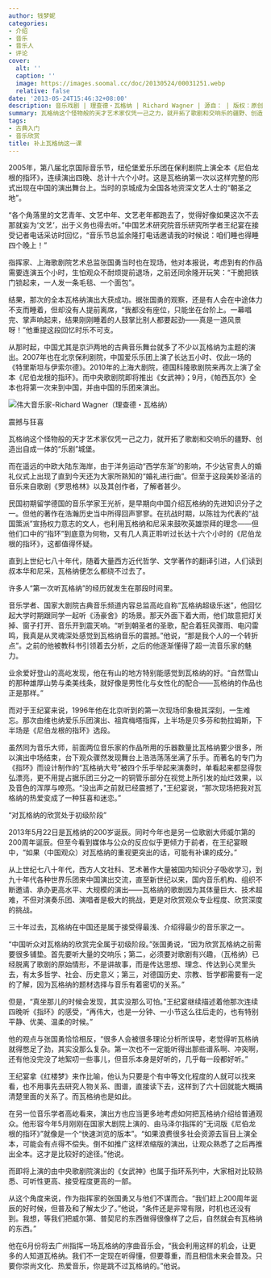 ```yaml
---
author: 钱梦妮
categories:
- 介绍
- 音乐
- 音乐人
- 评论
cover:
  alt: ''
  caption: ''
  image: https://images.soomal.cc/doc/20130524/00031251.webp
  relative: false
date: '2013-05-24T15:46:32+08:00'
description: 音乐戏剧 | 理查德・瓦格纳 | Richard Wagner | 源自： | 版权：原创 |  平均/总评分：08.33/25
summary: 瓦格纳这个怪物般的天才艺术家仅凭一己之力，就开拓了歌剧和交响乐的疆野、创造出自成一体的“乐剧”城堡。而在遥远的中欧大陆东海岸，由于洋务运动“西学东渐”的影响，不少达官贵人的婚礼仪式上出现了直到今天还为大家所熟知的“婚礼进行曲”。但至于这段美妙圣洁的音乐来自歌剧《罗恩格林》以及其创作者，了解者甚少……
tags:
- 古典入门
- 音乐欣赏
title: 补上瓦格纳这一课
---
```


2005年，第八届北京国际音乐节，纽伦堡爱乐乐团在保利剧院上演全本《尼伯龙根的指环》，连续演出四晚、总计十六个小时。这是瓦格纳第一次以这样完整的形式出现在中国的演出舞台上。当时的京城成为全国各地资深文艺人士的“朝圣之地”。

“各个角落里的文艺青年、文艺中年、文艺老年都跑去了，觉得好像如果这次不去那就妄为‘文艺’，出于义务也得去听。”中国艺术研究院音乐研究所学者王纪宴在接受记者电话采访时回忆，“音乐节总监余隆打电话邀请我的时候说：咱们睡也得睡四个晚上！”

指挥家、上海歌剧院艺术总监张国勇当时也在现场，他对本报说，考虑到有的作品需要连演五个小时，生怕观众不耐烦提前退场，之前还同余隆开玩笑：“干脆把铁门锁起来，一人发一条毛毯、一个面包”。

结果，那次的全本瓦格纳演出大获成功。据张国勇的观察，还是有人会在中途体力不支而睡着，但却没有人提前离席，“我都没有座位，只能坐在台阶上。一幕唱完、掌声响起来，结果刚刚睡着的人鼓掌比别人都要起劲――真是一道风景呀！”他重提这段回忆时乐不可支。

从那时起，中国尤其是京沪两地的古典音乐舞台就多了不少以瓦格纳为主题的演出。2007年也在北京保利剧院，中国爱乐乐团上演了长达五小时、仅此一场的《特里斯坦与伊索尔德》。2010年的上海大剧院，德国科隆歌剧院来再次上演了全本《尼伯龙根的指环》。而中央歌剧院即将推出《女武神》；9月，《帕西瓦尔》全本也将第一次来到中国，并由中国的乐团来演出。

![伟大音乐家-Richard Wagner（理查德・瓦格纳）](https://images.soomal.cc/doc/20120421/00019088.webp)





震撼与狂喜

瓦格纳这个怪物般的天才艺术家仅凭一己之力，就开拓了歌剧和交响乐的疆野、创造出自成一体的“乐剧”城堡。

而在遥远的中欧大陆东海岸，由于洋务运动“西学东渐”的影响，不少达官贵人的婚礼仪式上出现了直到今天还为大家所熟知的“婚礼进行曲”。但至于这段美妙圣洁的音乐来自歌剧《罗恩格林》以及其创作者，了解者甚少。

民国初期留学德国的音乐学家王光祈，是早期向中国介绍瓦格纳的先进知识分子之一。但他的著作在浩瀚历史当中所得回声寥寥。在抗战时期，以陈铨为代表的“战国策派”宣扬权力意志的文人，也利用瓦格纳和尼采来鼓吹英雄崇拜的理念――但他们口中的“指环”到底意为何物，又有几人真正聆听过长达十六个小时的《尼伯龙根的指环》，这都值得怀疑。

直到上世纪七八十年代，随着大量西方近代哲学、文学著作的翻译引进，人们读到叔本华和尼采，瓦格纳便怎么都绕不过去了。

许多人“第一次听瓦格纳”的经历就发生在那段时间里。

音乐学者、国家大剧院古典音乐频道内容总监高屹自称“瓦格纳超级乐迷”，他回忆起大学时期跟同学一起听《汤豪舍》的场景。那天外面下着大雨，他们故意把灯关掉、窗子打开、音乐开到震天响。“听到朝圣者的圣歌，配合着狂风骤雨、电闪雷鸣，我真是从灵魂深处感觉到瓦格纳音乐的震撼。”他说，“那是我个人的一个转折点”。之前的他被教科书引领着去分析，之后的他逐渐懂得了超一流音乐家的魅力。

业余爱好登山的高屹发现，他在有山的地方特别能感觉到瓦格纳的好。“自然雪山的那种雄厚山势与柔美线条，就好像是男性化与女性化的配合――瓦格纳的作品也正是那样。”

而对于王纪宴来说，1996年他在北京听到的第一次现场印象极其深刻，一生难忘。那次由维也纳爱乐乐团演出、祖宾梅塔指挥，上半场是贝多芬和勃拉姆斯，下半场是《尼伯龙根的指环》选段。

虽然同为音乐大师，前面两位音乐家的作品所用的乐器数量比瓦格纳要少很多，所以演出中场结束，台下观众骤然发现舞台上浩浩荡荡坐满了乐手。而著名的专门为《指环》而设计制作的“瓦格纳大号”被四个乐手举起来演奏时，单看起来都显得恢弘漂亮，更不用提占据乐团三分之一的铜管乐部分在视觉上所引发的灿烂效果，以及音色的浑厚与嘹亮。“没出声之前就已经震撼了，”王纪宴说，“那次现场把我对瓦格纳的热爱变成了一种狂喜和迷恋。”

“对瓦格纳的欣赏处于初级阶段”

2013年5月22日是瓦格纳的200岁诞辰。同时今年也是另一位歌剧大师威尔第的200周年诞辰。但至今看到媒体与公众的反应似乎更倾力于前者，在王纪宴眼中，“如果（中国观众）对瓦格纳的重视更突出的话，可能有补课的成分。”

从上世纪七八十年代，西方人文社科、艺术著作大量被国内知识分子吸收学习，到九十年代各种世界乐团来中国演出交流，直至新世纪以来，国内音乐机构、组织不断邀请、承办更高水平、大规模的演出――瓦格纳的歌剧因为其体量巨大、技术超难，不但对演奏乐团、演唱者是极大的挑战，更是对欣赏观众专业程度、欣赏深度的挑战。

三十年过去，瓦格纳在中国还是属于接受得最浅、介绍得最少的音乐家之一。

“中国听众对瓦格纳的欣赏完全属于初级阶段。”张国勇说，“因为欣赏瓦格纳之前需要很多铺垫。首先要听大量的交响乐；第二，必须要对歌剧有兴趣，（瓦格纳）已经脱离了歌剧的原始情形，不是讲故事，而是传达思想、理念、传达到心灵里头去，有太多哲学、社会、历史意义；第三，对德国历史、宗教、哲学都需要有一定的了解，因为瓦格纳的题材选择与音乐有着密切的关系。”

但是，“真坐那儿的时候会发现，其实没那么可怕。”王纪宴继续描述着他那次连续四晚听《指环》的感受，“再伟大，也是一分钟、一小节这么往后走的，也有特别平静、优美、温柔的时候。”

他的观点与张国勇恰恰相反，“很多人会被很多理论分析所误导，老觉得听瓦格纳就得憋足了劲，其实没那么复杂。第一次也不一定能听得出那些谱系啊、冲突啊，还有他没完没了地絮叨一些事儿，但音乐本身是好听的，几乎每一段都好听。”

王纪宴拿《红楼梦》来作比喻，他认为只要是个有中等文化程度的人就可以找来看，也不用事先去研究人物关系、图谱，直接读下去，这样到了六十回就能大概搞清楚里面的关系了。而瓦格纳也是如此。

在另一位音乐学者高屹看来，演出方也应当更多地考虑如何把瓦格纳介绍给普通观众。他形容今年5月刚刚在国家大剧院上演的、由马泽尔指挥的“无词版《尼伯龙根的指环》”就像是一个“快速浏览的版本”。“如果浪费很多社会资源去盲目上演全本，可能会有点得不偿失。倒不如推广这样浓缩版的演出，让观众熟悉了之后再推出全本。这才是比较好的途径。”他说。

而即将上演的由中央歌剧院演出的《女武神》也属于指环系列中，大家相对比较熟悉、可听性更高、接受程度更高的一部。

从这个角度来说，作为指挥家的张国勇又与他们不谋而合。“我们赶上200周年诞辰的好时候，但普及和了解太少了。”他说，“条件还是非常有限，时机也还没有到。我想，等我们把威尔第、普契尼的东西做得很像样了之后，自然就会有瓦格纳的东西。”

他在6月份将去广州指挥一场瓦格纳的序曲音乐会，“我会利用这样的机会，让更多的人知道瓦格纳。我们不一定现在听得懂，但要尊重，而且相信未来会普及。只要你崇尚文化、热爱音乐，你是跳不过瓦格纳的。”他说。